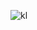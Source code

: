 ![kl](https://user-images.githubusercontent.com/97778087/188328135-b5b6dd49-58bb-4055-81c1-0c05f15f2dc8.jpg)
